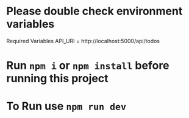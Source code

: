 # Please double check environment variables

Required Variables
API_URI = http://localhost:5000/api/todos


# Run `npm i` or `npm install` before running this project

# To Run use `npm run dev`
